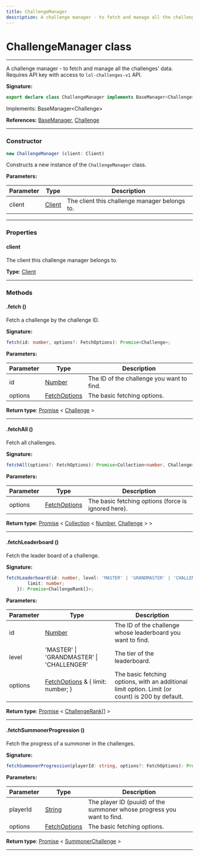 ```yaml
---
title: ChallengeManager
description: A challenge manager - to fetch and manage all the challenges' data.   Requires API key with access to `lol-challenges-v1` API.
---
```


# ChallengeManager class

---

A challenge manager - to fetch and manage all the challenges' data.   Requires API key with access to `lol-challenges-v1` API.

**Signature:**

```ts
export declare class ChallengeManager implements BaseManager<Challenge> 
```

Implements: BaseManager&lt;Challenge&gt;

**References:** [BaseManager](/api/interfaces/basemanager), [Challenge](/api/classes/challenge)

---

### Constructor

```ts
new ChallengeManager (client: Client)
```

Constructs a new instance of the `ChallengeManager` class.

**Parameters:**

| Parameter | Type | Description |
| --------- | ---- | ----------- |
| client | [Client](/api/classes/client) | The client this challenge manager belongs to. |
---

### Properties

#### client

The client this challenge manager belongs to.



**Type**: [Client](/api/classes/client)

---

### Methods

#### .fetch ()

Fetch a challenge by the challenge ID.




**Signature:**

```ts
fetch(id: number, options?: FetchOptions): Promise<Challenge>;
```

**Parameters:**

| Parameter | Type | Description |
| --------- | ---- | ----------- |
| id | [Number](https://developer.mozilla.org/en-US/docs/Web/JavaScript/Reference/Global_Objects/Number) | The ID of the challenge you want to find. |
| options | [FetchOptions](/api/interfaces/fetchoptions) | The basic fetching options. |

**Return type**: [Promise](https://developer.mozilla.org/en-US/docs/Web/JavaScript/Reference/Global_Objects/Promise) \< [Challenge](/api/classes/challenge) \>

---

#### .fetchAll ()

Fetch all challenges.




**Signature:**

```ts
fetchAll(options?: FetchOptions): Promise<Collection<number, Challenge>>;
```

**Parameters:**

| Parameter | Type | Description |
| --------- | ---- | ----------- |
| options | [FetchOptions](/api/interfaces/fetchoptions) | The basic fetching options (force is ignored here). |

**Return type**: [Promise](https://developer.mozilla.org/en-US/docs/Web/JavaScript/Reference/Global_Objects/Promise) \< [Collection](https://discord.js.org/#/docs/collection/stable/class/Collection) \< [Number](https://developer.mozilla.org/en-US/docs/Web/JavaScript/Reference/Global_Objects/Number), [Challenge](/api/classes/challenge) \> \>

---

#### .fetchLeaderboard ()

Fetch the leader board of a challenge.




**Signature:**

```ts
fetchLeaderboard(id: number, level: 'MASTER' | 'GRANDMASTER' | 'CHALLENGER', options?: FetchOptions & {
        limit: number;
    }): Promise<ChallengeRank[]>;
```

**Parameters:**

| Parameter | Type | Description |
| --------- | ---- | ----------- |
| id | [Number](https://developer.mozilla.org/en-US/docs/Web/JavaScript/Reference/Global_Objects/Number) | The ID of the challenge whose leaderboard you want to find. |
| level | 'MASTER' \| 'GRANDMASTER' \| 'CHALLENGER' | The tier of the leaderboard. |
| options | [FetchOptions](/api/interfaces/fetchoptions) & {         limit: number;     } | The basic fetching options, with an additional limit option. Limit (or count) is 200 by default. |

**Return type**: [Promise](https://developer.mozilla.org/en-US/docs/Web/JavaScript/Reference/Global_Objects/Promise) \< [ChallengeRank](/api/classes/challengerank)[] \>

---

#### .fetchSummonerProgression ()

Fetch the progress of a summoner in the challenges.




**Signature:**

```ts
fetchSummonerProgression(playerId: string, options?: FetchOptions): Promise<SummonerChallenge>;
```

**Parameters:**

| Parameter | Type | Description |
| --------- | ---- | ----------- |
| playerId | [String](https://developer.mozilla.org/en-US/docs/Web/JavaScript/Reference/Global_Objects/String) | The player ID (puuid) of the summoner whose progress you want to find. |
| options | [FetchOptions](/api/interfaces/fetchoptions) | The basic fetching options. |

**Return type**: [Promise](https://developer.mozilla.org/en-US/docs/Web/JavaScript/Reference/Global_Objects/Promise) \< [SummonerChallenge](/api/classes/summonerchallenge) \>

---

